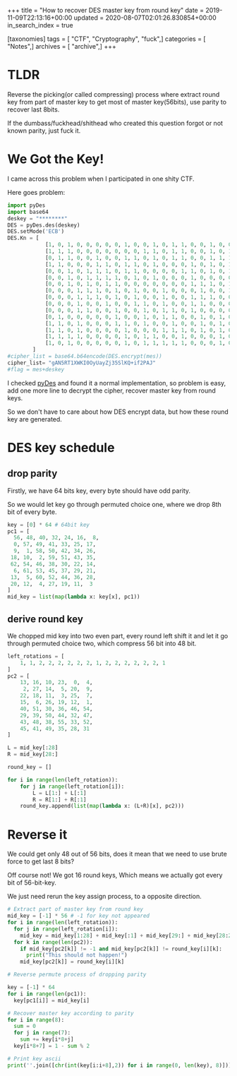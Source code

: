 +++
title = "How to recover DES master key from round key"
date = 2019-11-09T22:13:16+00:00
updated = 2020-08-07T02:01:26.830854+00:00
in_search_index = true

[taxonomies]
tags = [ "CTF", "Cryptography", "fuck",]
categories = [ "Notes",]
archives = [ "archive",]
+++
# TLDR

Reverse the picking(or called compressing) process where extract round key from part of master key to get most of master key(56bits), use parity to recover last 8bits.

If the dumbass/fuckhead/shithead who created this question forgot or not known parity, just fuck it.

<!--more-->

# We Got the Key!

I came across this problem when I participated in one shity CTF.

Here goes problem:

```python
import pyDes
import base64
deskey = "********"
DES = pyDes.des(deskey)
DES.setMode('ECB')
DES.Kn = [
			[1, 0, 1, 0, 0, 0, 0, 0, 1, 0, 0, 1, 0, 1, 1, 0, 0, 1, 0, 0, 0, 1, 1, 0, 0, 0, 1, 1, 1, 0, 1, 1, 0, 0, 0, 0, 0, 1, 1, 1, 1, 0, 0, 1, 1, 0, 0, 0],
			[1, 1, 1, 0, 0, 0, 0, 0, 0, 0, 1, 1, 0, 1, 1, 0, 0, 1, 0, 1, 0, 0, 1, 0, 1, 0, 0, 1, 0, 1, 1, 0, 0, 0, 1, 1, 0, 1, 1, 0, 0, 0, 1, 0, 0, 1, 1, 0], 
			[0, 1, 1, 0, 0, 1, 0, 0, 1, 1, 0, 1, 0, 1, 1, 0, 0, 1, 1, 1, 0, 0, 0, 0, 0, 0, 1, 1, 1, 1, 0, 0, 0, 0, 0, 0, 1, 0, 1, 1, 1, 1, 1, 0, 0, 1, 0, 0],
			[1, 1, 0, 0, 0, 1, 1, 0, 1, 1, 0, 1, 0, 0, 0, 1, 0, 1, 0, 1, 0, 0, 1, 0, 0, 0, 0, 1, 0, 0, 0, 0, 1, 1, 1, 0, 1, 0, 0, 0, 1, 1, 0, 1, 0, 0, 1, 1], 
			[0, 0, 1, 0, 1, 1, 1, 0, 1, 1, 0, 0, 0, 0, 1, 1, 0, 1, 0, 1, 0, 0, 1, 1, 0, 1, 1, 0, 0, 1, 1, 1, 1, 0, 1, 0, 0, 1, 0, 0, 0, 0, 0, 1, 0, 0, 0, 1],
			[0, 0, 1, 0, 1, 1, 1, 1, 0, 1, 0, 1, 0, 0, 0, 1, 0, 0, 0, 0, 1, 0, 1, 1, 1, 0, 1, 0, 1, 0, 1, 1, 0, 0, 1, 0, 0, 1, 0, 1, 0, 1, 0, 0, 1, 0, 1, 0],
			[0, 0, 1, 0, 1, 0, 1, 1, 0, 0, 0, 0, 0, 0, 0, 1, 1, 1, 0, 1, 1, 0, 0, 1, 0, 0, 1, 0, 1, 1, 0, 0, 1, 1, 0, 1, 0, 0, 1, 1, 0, 0, 0, 0, 0, 1, 1, 0],
			[0, 0, 0, 1, 1, 1, 0, 1, 0, 1, 0, 0, 1, 0, 0, 0, 1, 0, 0, 1, 1, 0, 0, 1, 0, 1, 0, 1, 0, 1, 0, 0, 0, 1, 0, 0, 0, 1, 0, 0, 1, 1, 1, 0, 0, 1, 1, 0],
			[0, 0, 0, 1, 1, 1, 0, 1, 0, 1, 0, 0, 1, 0, 0, 1, 1, 1, 0, 0, 1, 0, 0, 0, 0, 1, 0, 0, 0, 0, 0, 0, 1, 1, 1, 1, 1, 0, 0, 1, 0, 1, 0, 1, 0, 1, 0, 0],
			[0, 0, 0, 1, 0, 0, 1, 0, 0, 1, 1, 0, 1, 0, 0, 1, 1, 0, 0, 0, 1, 1, 0, 1, 0, 1, 1, 0, 0, 0, 0, 1, 1, 0, 1, 0, 0, 1, 0, 0, 1, 0, 1, 1, 1, 0, 0, 0],
			[0, 0, 0, 1, 1, 0, 0, 1, 0, 0, 1, 0, 1, 1, 0, 1, 0, 0, 0, 0, 0, 1, 0, 1, 1, 1, 1, 0, 1, 0, 0, 1, 0, 0, 0, 1, 1, 1, 0, 0, 0, 0, 0, 0, 1, 0, 1, 1],
			[0, 1, 0, 0, 0, 0, 0, 1, 0, 0, 1, 0, 1, 1, 0, 0, 1, 0, 1, 0, 1, 1, 0, 1, 0, 0, 0, 0, 1, 1, 1, 0, 0, 1, 0, 1, 0, 0, 1, 0, 0, 0, 1, 1, 1, 1, 1, 0],
			[1, 1, 0, 1, 0, 0, 0, 1, 1, 0, 1, 0, 0, 1, 0, 0, 1, 0, 1, 0, 0, 1, 0, 0, 0, 0, 0, 1, 0, 1, 0, 1, 0, 1, 0, 1, 1, 0, 0, 1, 1, 1, 1, 0, 0, 1, 0, 0],
			[1, 1, 0, 1, 0, 0, 0, 0, 1, 0, 0, 0, 1, 1, 1, 0, 1, 0, 1, 0, 0, 0, 1, 0, 1, 0, 0, 0, 0, 0, 0, 0, 1, 0, 0, 0, 1, 0, 0, 0, 1, 1, 1, 1, 0, 0, 0, 1],
			[1, 1, 1, 1, 0, 0, 0, 0, 1, 0, 1, 1, 0, 0, 1, 0, 0, 0, 1, 0, 0, 1, 1, 0, 1, 1, 0, 0, 0, 0, 1, 1, 1, 0, 1, 0, 1, 1, 1, 0, 0, 0, 0, 1, 0, 1, 0, 1],
			[1, 0, 1, 0, 0, 0, 0, 0, 1, 0, 1, 1, 1, 1, 1, 0, 0, 0, 1, 0, 0, 1, 1, 0, 1, 0, 1, 0, 0, 0, 0, 1, 1, 0, 0, 1, 0, 0, 1, 0, 0, 0, 0, 0, 1, 0, 1, 1]
		]
#cipher_list = base64.b64encode(DES.encrypt(mes))
cipher_list= "gAN5RT1XWKI0OyUayZj35SlKQ+if2PAJ"
#flag = mes+deskey
```

I checked [pyDes](https://github.com/twhiteman/pyDes/blob/master/pyDes.py) and found it a normal implementation, so problem is easy, add one more line to decrypt the cipher, recover master key from round keys.

So we don't have to care about how DES encrypt data, but how these round key are generated.

# DES key schedule

## drop parity

Firstly, we have 64 bits key, every byte should have odd parity.

So we would let key go through permuted choice one, where we drop 8th bit of every byte.

```python
key = [0] * 64 # 64bit key
pc1 = [
  56, 48, 40, 32, 24, 16,  8,
  0, 57, 49, 41, 33, 25, 17,
  9,  1, 58, 50, 42, 34, 26,
 18, 10,  2, 59, 51, 43, 35,
 62, 54, 46, 38, 30, 22, 14,
  6, 61, 53, 45, 37, 29, 21,
 13,  5, 60, 52, 44, 36, 28,
 20, 12,  4, 27, 19, 11,  3
]
mid_key = list(map(lambda x: key[x], pc1))
```

## derive round key

We chopped mid key into two even part, every round left shift it and let it go through permuted choice two, which compress 56 bit into 48 bit.

```python
left_rotations = [
    1, 1, 2, 2, 2, 2, 2, 2, 1, 2, 2, 2, 2, 2, 2, 1
]
pc2 = [
	13, 16, 10, 23,  0,  4,
	 2, 27, 14,  5, 20,  9,
	22, 18, 11,  3, 25,  7,
	15,  6, 26, 19, 12,  1,
	40, 51, 30, 36, 46, 54,
	29, 39, 50, 44, 32, 47,
	43, 48, 38, 55, 33, 52,
	45, 41, 49, 35, 28, 31
]

L = mid_key[:28]
R = mid_key[28:]

round_key = []

for i in range(len(left_rotation)):
    for j in range(left_rotation[i]):
        L = L[1:] + L[:1]
        R = R[1:] + R[:1]
    round_key.append(list(map(lambda x: (L+R)[x], pc2)))
```

# Reverse it

We could get only 48 out of 56 bits, does it mean that we need to use brute force to get last 8 bits?

Off course not! We got 16 round keys, Which means we actually got every bit of 56-bit-key.

We just need rerun the key assign process, to a opposite direction.

```python
# Extract part of master key from round key
mid_key = [-1] * 56 # -1 for key not appeared
for i in range(len(left_rotation)):
  for j in range(left_rotation[i]):
    mid_key = mid_key[1:28] + mid_key[:1] + mid_key[29:] + mid_key[28:29]
  for k in range(len(pc2)):
    if mid_key[pc2[k]] != -1 and mid_key[pc2[k]] != round_key[i][k]:
      print("This should not happen!")
    mid_key[pc2[k]] = round_key[i][k]

# Reverse permute process of dropping parity

key = [-1] * 64
for i in range(len(pc1)):
  key[pc1[i]] = mid_key[i]

# Recover master key according to parity
for i in range(8):
  sum = 0
  for j in range(7):
    sum += key[i*8+j]
  key[i*8+7] = 1 - sum % 2

# Print key ascii
print(''.join([chr(int(key[i:i+8],2)) for i in range(0, len(key), 8)]))
```